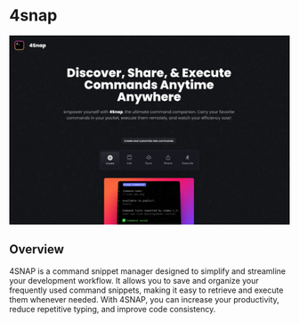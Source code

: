 # 4snap

![4snap image](https://raw.githubusercontent.com/Benrobo/4snap/main/packages/app/public/screenshots/4snap-bg.png)

## Overview

4SNAP is a command snippet manager designed to simplify and streamline your development workflow. It allows you to save and organize your frequently used command snippets, making it easy to retrieve and execute them whenever needed. With 4SNAP, you can increase your productivity, reduce repetitive typing, and improve code consistency.
